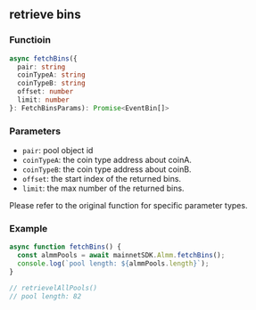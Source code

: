 ## retrieve bins

### Functioin

```typescript
async fetchBins({
  pair: string
  coinTypeA: string
  coinTypeB: string
  offset: number
  limit: number
}: FetchBinsParams): Promise<EventBin[]>
```

### Parameters

- `pair`: pool object id
- `coinTypeA`: the coin type address about coinA.
- `coinTypeB`: the coin type address about coinB.
- `offset`: the start index of the returned bins.
- `limit`: the max number of the returned bins.

Please refer to the original function for specific parameter types.

### Example

```typescript
async function fetchBins() {
  const almmPools = await mainnetSDK.Almm.fetchBins();
  console.log(`pool length: ${almmPools.length}`);
}

// retrievelAllPools()
// pool length: 82
```
